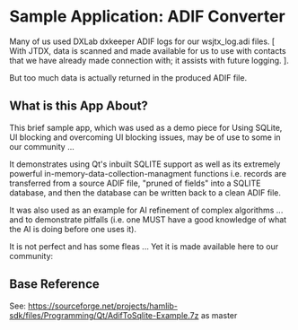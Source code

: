 # Sample Application: ADIF Converter
 
Many of us used DXLab dxkeeper ADIF logs for our wsjtx_log.adi files. [ With JTDX, data is scanned and made available for us to use with contacts that we have already made connection with; it assists with future logging. ].
 
But too much data is actually returned in the produced ADIF file.

## What is this App About?

This brief sample app, which was used as a demo piece for Using SQLite, UI blocking and overcoming UI blocking issues, may be of use to some in our community ...
 
It demonstrates using Qt's inbuilt SQLITE support as well as its extremely powerful in-memory-data-collection-managment functions i.e. records are transferred from a source ADIF file, "pruned of fields" into a SQLITE database, and then the database can be written back to a clean ADIF file.
 
It was also used as an example for AI refinement of complex algorithms ... and to demonstrate pitfalls (i.e. one MUST have a good knowledge of what the AI is doing before one uses it).
 
It is not perfect and has some fleas ... Yet it is made available here to our community:

## Base Reference

See: https://sourceforge.net/projects/hamlib-sdk/files/Programming/Qt/AdifToSqlite-Example.7z as master
